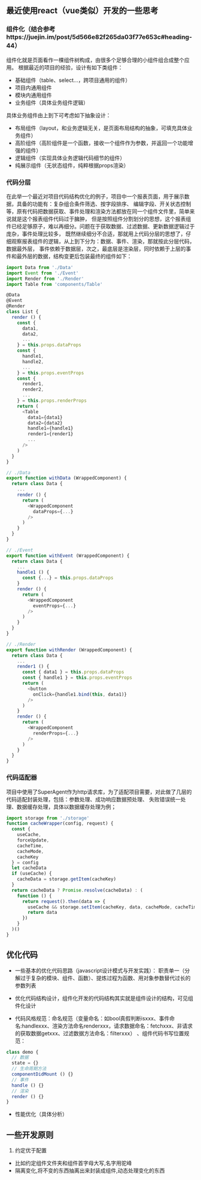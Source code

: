 ## 最近使用react（vue类似）开发的一些思考

### 组件化（结合参考https://juejin.im/post/5d566e82f265da03f77e653c#heading-44）
组件化就是页面看作一棵组件树构成，由很多个足够合理的小组件组合成整个应用。
根据最近的项目的经验，设计有如下类组件：

* 基础组件（table、select...，跨项目通用的组件）
* 项目内通用组件
* 模块内通用组件
* 业务组件（具体业务组件逻辑）

具体业务组件由上到下可考虑如下抽象设计：
* 布局组件（layout，和业务逻辑无关，是页面布局结构的抽象，可填充具体业务组件）
* 高阶组件（高阶组件是一个函数，接收一个组件作为参数，并返回一个功能增强的组件）
* 逻辑组件（实现具体业务逻辑代码细节的组件）
* 纯展示组件（无状态组件，纯粹根据props渲染）

### 代码分层
在此举一个最近对项目代码结构优化的例子，项目中一个报表页面，用于展示数据，具备的功能有：复杂组合条件筛选、按字段排序、
编辑字段、开关状态控制等，原有代码把数据获取、事件处理和渲染方法都放在同一个组件文件里，简单来说就是这个报表组件代码过于臃肿，
但是按照组件分割划分的思想，这个报表组件已经足够原子，难以再细分。问题在于获取数据、过滤数据、更新数据逻辑过于庞杂，事件处理比较多，
既然继续细分不合适，那就用上代码分层的思想了，仔细观察报表组件的逻辑，从上到下分为：数据、事件、渲染，那就按此分层代码，数据最外层，
事件依赖于数据层，次之，最底层是渲染层，同时依赖于上层的事件和最外层的数据，结构变更后包装最终的组件如下：
```javascript
import Data from './Data'
import Event from './Event'
import Render from './Render'
import Table from 'components/Table'

@Data
@Event
@Render
class List {
  render () {
    const {
      data1,
      data2,
      ...
    } = this.props.dataProps
    const {
      handle1,
      handle2,
      ...
    } = this.props.eventProps
    const {
      render1,
      render2,
      ...
    } = this.props.renderProps
    return (
      <Table
        data1={data1}
        data2={data2}
        handle1={handle1}
        render1={render1}
        ...
      />
    )
  }
}
```

```javascript
// ./Data
export function withData (WrappedComponent) {
  return class Data {
    ...
    render () {
      return (
        <WrappedComponent
          dataProps={...}
        />
      )
    }
  }
}
```
```javascript
// ./Event
export function withEvent (WrappedComponent) {
  return class Data {
    ...
    handle1 () {
      const {...} = this.props.dataProps
    }
    render () {
      return (
        <WrappedComponent
          eventProps={...}
        />
      )
    }
  }
}
```

```javascript
// ./Render
export function withRender (WrappedComponent) {
  return class Data {
    ...
    render1 () {
      const { data1 } = this.props.dataProps
      const { handle1 } = this.props.eventProps
      return (
        <button
          onClick={handle1.bind(this, data1)}
        />
      )
    }
    render () {
      return (
        <WrappedComponent
          renderProps={...}
        />
      )
    }
  }
}
```

### 代码适配器
项目中使用了SuperAgent作为http请求库，为了适配项目需要，对此做了几层的代码适配封装处理，包括：参数处理、成功响应数据预处理、
失败错误统一处理、数据缓存处理，具体以数据缓存处理为例；
```javascript
import storage from './storage'
function cacheWrapper(config, request) {
  const {
    useCache,
    forceUpdate,
    cacheTime,
    cacheMode,
    cacheKey
  } = config
  let cacheData
  if (useCache) {
    cacheData = storage.getItem(cacheKey)
  }
  return cacheData ? Promise.resolve(cacheData) : (
    function () {
      return request().then(data => {
        useCache && storage.setItem(cacheKey, data, cacheMode, cacheTime)
        return data
      })
    }
  )()
}
```

## 优化代码
* 一些基本的优化代码思路（javascript设计模式与开发实践）：
职责单一（分解过于复杂的模块、组件、函数）、提炼过程为函数、用对象参数替代过长的参数列表

* 优化代码结构设计，组件化开发的代码结构其实就是组件设计的结构，可见组件化设计

* 代码风格规范：命名规范（变量命名：如bool真假判断isxxx、事件命名:handlexxx、渲染方法命名renderxxx，请求数据命名：fetchxxx、非请求的获取数据getxxx、过滤数据方法命名：filterxxx）
、组件代码书写位置规范：
```javascript
class demo {
  // 数据
  state = {}
  // 生命周期方法
  componentDidMount () {}
  // 事件
  handle () {}
  // 渲染
  render () {}
}
```

* 性能优化（具体分析）


## 一些开发原则

1. 约定优于配置

* 比如约定组件文件夹和组件首字母大写,名字用驼峰
* 隔离变化,将不变的东西抽离出来封装成组件,动态处理变化的东西

